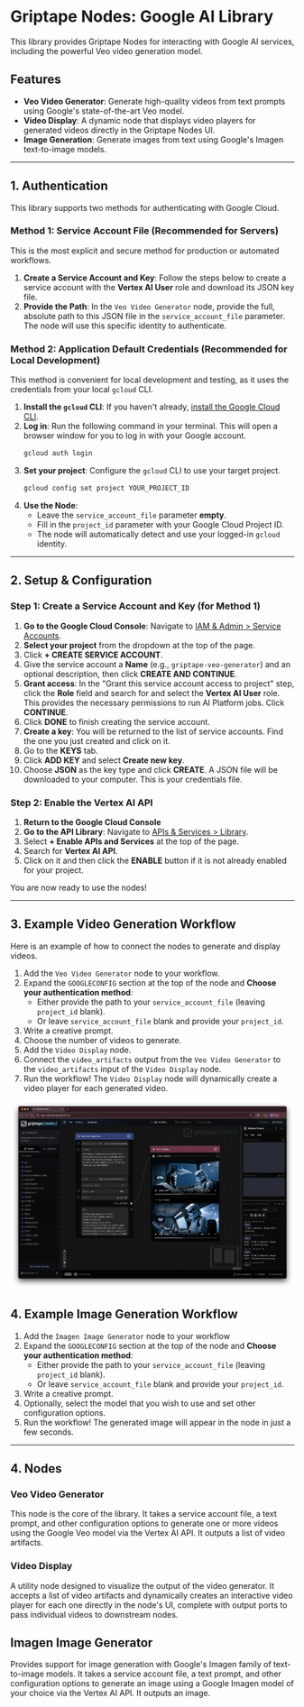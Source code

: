 # Griptape Nodes: Google AI Library

This library provides Griptape Nodes for interacting with Google AI services, including the powerful Veo video generation model.

## Features

- **Veo Video Generator**: Generate high-quality videos from text prompts using Google's state-of-the-art Veo model.
- **Video Display**: A dynamic node that displays video players for generated videos directly in the Griptape Nodes UI.
- **Image Generation**: Generate images from text using Google's Imagen text-to-image models.

---

## 1. Authentication

This library supports two methods for authenticating with Google Cloud.

### Method 1: Service Account File (Recommended for Servers)
This is the most explicit and secure method for production or automated workflows.

1.  **Create a Service Account and Key**: Follow the steps below to create a service account with the **Vertex AI User** role and download its JSON key file.
2.  **Provide the Path**: In the `Veo Video Generator` node, provide the full, absolute path to this JSON file in the `service_account_file` parameter. The node will use this specific identity to authenticate.

### Method 2: Application Default Credentials (Recommended for Local Development)
This method is convenient for local development and testing, as it uses the credentials from your local `gcloud` CLI.

1.  **Install the `gcloud` CLI**: If you haven't already, [install the Google Cloud CLI](https://cloud.google.com/sdk/docs/install).
2.  **Log in**: Run the following command in your terminal. This will open a browser window for you to log in with your Google account.
    ```bash
    gcloud auth login
    ```
3.  **Set your project**: Configure the `gcloud` CLI to use your target project.
    ```bash
    gcloud config set project YOUR_PROJECT_ID
    ```
4.  **Use the Node**:
    -   Leave the `service_account_file` parameter **empty**.
    -   Fill in the `project_id` parameter with your Google Cloud Project ID.
    -   The node will automatically detect and use your logged-in `gcloud` identity.

---

## 2. Setup & Configuration

### Step 1: Create a Service Account and Key (for Method 1)

1.  **Go to the Google Cloud Console**: Navigate to [IAM & Admin > Service Accounts](https://console.cloud.google.com/iam-admin/serviceaccounts).
2.  **Select your project** from the dropdown at the top of the page.
3.  Click **+ CREATE SERVICE ACCOUNT**.
4.  Give the service account a **Name** (e.g., `griptape-veo-generator`) and an optional description, then click **CREATE AND CONTINUE**.
5.  **Grant access**: In the "Grant this service account access to project" step, click the **Role** field and search for and select the **Vertex AI User** role. This provides the necessary permissions to run AI Platform jobs. Click **CONTINUE**.
6.  Click **DONE** to finish creating the service account.
7.  **Create a key**: You will be returned to the list of service accounts. Find the one you just created and click on it.
8.  Go to the **KEYS** tab.
9.  Click **ADD KEY** and select **Create new key**.
10. Choose **JSON** as the key type and click **CREATE**. A JSON file will be downloaded to your computer. This is your credentials file.

### Step 2: Enable the Vertex AI API

1. **Return to the Google Cloud Console**
2.  **Go to the API Library**: Navigate to [APIs & Services > Library](https://console.cloud.google.com/apis/library).
3.  Select **+ Enable APIs and Services** at the top of the page.
4.  Search for **Vertex AI API**.
5.  Click on it and then click the **ENABLE** button if it is not already enabled for your project.

You are now ready to use the nodes!

---

## 3. Example Video Generation Workflow

Here is an example of how to connect the nodes to generate and display videos.

1.  Add the `Veo Video Generator` node to your workflow.
2.  Expand the `GOOGLECONFIG` section at the top of the node and **Choose your authentication method**:
    -   Either provide the path to your `service_account_file` (leaving `project_id` blank).
    -   Or leave `service_account_file` blank and provide your `project_id`.
3.  Write a creative prompt.
4.  Choose the number of videos to generate.
5.  Add the `Video Display` node.
6.  Connect the `video_artifacts` output from the `Veo Video Generator` to the `video_artifacts` input of the `Video Display` node.
7.  Run the workflow! The `Video Display` node will dynamically create a video player for each generated video.

![Example Veo Workflow](images/example_flow2.png)

## 4. Example Image Generation Workflow

1. Add the `Imagen Image Generator` node to your workflow
2.  Expand the `GOOGLECONFIG` section at the top of the node and **Choose your authentication method**:
    -   Either provide the path to your `service_account_file` (leaving `project_id` blank).
    -   Or leave `service_account_file` blank and provide your `project_id`.
3.  Write a creative prompt.
4.  Optionally, select the model that you wish to use and set other configuration options.
5.  Run the workflow! The generated image will appear in the node in just a few seconds.

---

## 4. Nodes

### Veo Video Generator
This node is the core of the library. It takes a service account file, a text prompt, and other configuration options to generate one or more videos using the Google Veo model via the Vertex AI API. It outputs a list of video artifacts.

### Video Display
A utility node designed to visualize the output of the video generator. It accepts a list of video artifacts and dynamically creates an interactive video player for each one directly in the node's UI, complete with output ports to pass individual videos to downstream nodes.

## Imagen Image Generator
Provides support for image generation with Google's Imagen family of text-to-image models. It takes a service account file, a text prompt, and other configuration options to generate an image using a Google Imagen model of your choice via the Vertex AI API. It outputs an image.